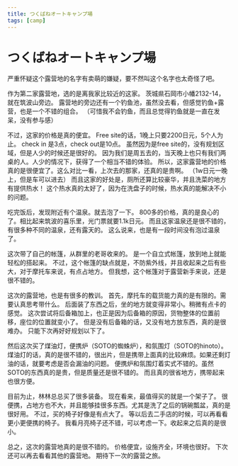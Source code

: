 ```yaml
---
title: つくばねオートキャンプ場
tags: [camp]
---
```


つくばねオートキャンプ場
===

严重怀疑这个露营地的名字有卖萌的嫌疑，要不然叫这个名字也太奇怪了吧。

作为第二家露营地，选的是离我家比较近的这家。
茨城県石岡市小幡2132-14，就在筑波山旁边。
露营地的旁边还有一个钓鱼池，虽然没去看，但感觉钓鱼+露营，也是一个不错的组合。
（可惜我不会钓鱼，而且总觉得钓鱼就是一直在发呆，没有参与感）

不过，这家的价格是真的便宜。
Free site的话，1晚上只要2200日元，5个人为止。
check in 是3点，check out是10点。
虽然因为是free site的，没有规划区域，但是人少的时候还是很好的。
因为我们是周五去的，当天晚上也只有我们两桌的人。人少的情况下，获得了一个相当不错的体验。
所以，这家露营地的价格真的是很便宜了。这么对比一看，上次去的那家，还真的是贵啊。
（1w日元一晚上，但是车可以进去）
而且这家的好处是，厕所还算比较豪华，并且洗菜的地方有提供热水！
这个热水真的太好了，因为在洗盘子的时候，热水真的能解决不小的问题。

吃完饭后，发现附近有个温泉。就去泡了一下。
800多的价格，真的是良心的了。相比起来筑波的喜乐里，光门票就要1.1k日元。
而且这家温泉还是很不错的，有很多种不同的温泉，还有露天的。
这么说来，也是有一段时间没有泡过温泉了。

这次带了自己的帐篷，从群里的老哥收来的。
是一个自立式帐篷，放到地上就能轻松的搭起来。
不过，这个帐篷的缺点就是，不防紫外线，并且收起来之后有些大，对于摩托车来说，有点占地方。
但我想，这个帐篷对于露营新手来说，还是很不错的。

这次的露营地，也是有很多的教训。
首先，摩托车的载货能力真的是有限的。需要认真思考带什么。
后面装了东西之后，坐的地方就变得非常小。稍微有点卡的感觉。
这次尝试将后备箱加上，也正是因为后备箱的原因，货物整体的位置前移，座位的位置就变小了。
但是没有后备箱的话，又没有地方放东西，真的是很难办。
只能下次再好好规划以下了。

然后这次买了煤油灯，便携炉（SOTO的蜘蛛炉），和氛围灯（SOTO的hinoto）。
煤油灯的话，真的是很不错的，很出片，但是携带上面真的比较麻烦。如果还剩灯油的话，就要考虑是否会漏油的问题。
便携炉和氛围灯着实式不错的。虽然SOTO的东西真的是贵，但是质量还是很不错的。
而且真的很省地方，携带起来也很方便。

目前为止，林林总总买了很多装备。
现在看来，最值得买的就是一个架子了。
很便携，占地方也不大，并且能够挂很多东西。尤其是洗了之后的锅碗瓢盆，真的是很好用。
不过，买的椅子好像是有点大了。
等以后去二手店的时候，可以再看看更小更便携的椅子。
我看月亮椅子还不错，可以考虑一下。收起来之后真的是很小。

总之，这次的露营地真的是很不错的。
价格便宜，设施齐全，环境也很好。
下次还可以再去看看其他的露营地。
期待下一次的露营之旅。